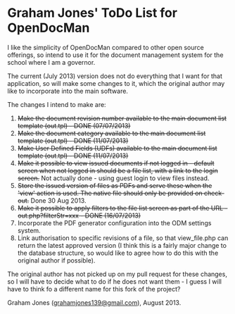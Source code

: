 Graham Jones' ToDo List for OpenDocMan
======================================

I like the simplicity of OpenDocMan compared to other open source offerings,
so intend to use it for the document management system for the school where
I am a governor.

The current (July 2013) version does not do everything that I want for
that application, so will make some changes to it, which the original author
may like to incorporate into the main software.

The changes I intend to make are:

1.  ~~Make the document revision number available to the main document list template (out.tpl) - DONE (07/07/2013)~~
2.  ~~Make the document category available to the main document list template (out.tpl) - DONE (11/07/2013)~~
3.  ~~Make User Defined Fields (UDFs) available to the main document list template (out.tpl) - DONE (11/07/2013)~~
4.  ~~Make it possible to view issued documents if not logged in - default screen when not logged in should be a file list, with a link to the login screen.~~ Not actually done - using guest login to view files instead.
5.  ~~Store the issued version of files as PDFs and serve these when the 'view' action is used.   The native file should only be provided on check-out.~~ Done 30 Aug 2013.
6.  ~~Make it possible to apply filters to the file list screen as part of the URL - out.php?filterStr=xxx - DONE (16/07/2013)~~
7.  Incorporate the PDF generator configuration into the ODM settings system.
8.  Link authorisation to specific revisions of a file, so that view_file.php can return the latest approved version (I think this is a fairly major change to the database structure, so would like to agree how to do this with the original author if possible).

The original author has not picked up on my pull request for these changes, so I will have to decide what to do if he does not want them - I guess I will have to think fo a different name for this fork of the project?


Graham Jones (grahamjones139@gmail.com), August 2013.  
